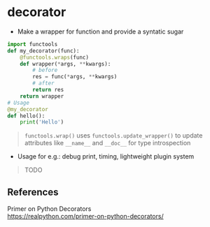 # decorator

* Make a wrapper for function and provide a syntatic sugar

```python
import functools
def my_decorator(func):
    @functools.wraps(func)
    def wrapper(*args, **kwargs):
        # before
        res = func(*args, **kwargs)
        # after
        return res
    return wrapper
# Usage
@my_decorator
def hello():
    print('Hello')
```

> `functools.wrap()` uses `functools.update_wrapper()` to update attributes like `__name__` and `__doc__` for type introspection

* Usage for e.g.: debug print, timing, lightweight plugin system

> TODO

## References

Primer on Python Decorators<br>
<https://realpython.com/primer-on-python-decorators/>

